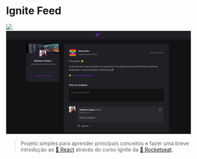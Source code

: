 # Ignite Feed
<img src="https://img.shields.io/badge/React-20232A?style=for-the-badge&logo=react&logoColor=61DAFB" />

<img src="images/Home.png" alt="exemplo imagem">

> Projeto simples para aprender principais conceitos e fazer uma breve introdução ao [🔗 React](https://pt-br.legacy.reactjs.org/docs/getting-started.html) através do curso Ignite da [🔗 Rocketseat](https://www.rocketseat.com.br/ignite).


